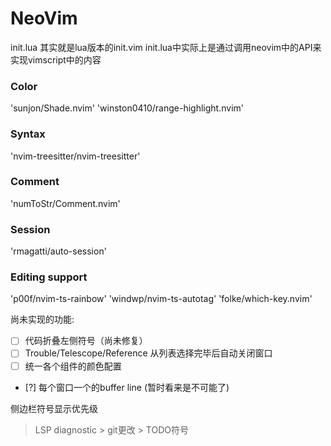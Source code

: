 # NeoVim
 init.lua 其实就是lua版本的init.vim
init.lua中实际上是通过调用neovim中的API来实现vimscript中的内容

### Color
'sunjon/Shade.nvim'
'winston0410/range-highlight.nvim'
### Syntax
'nvim-treesitter/nvim-treesitter'
### Comment
'numToStr/Comment.nvim'
### Session
'rmagatti/auto-session'
### Editing support
'p00f/nvim-ts-rainbow'
'windwp/nvim-ts-autotag'
'folke/which-key.nvim'

尚未实现的功能:
* [ ] 代码折叠左侧符号（尚未修复）
* [ ] Trouble/Telescope/Reference 从列表选择完毕后自动关闭窗口
* [ ] 统一各个组件的颜色配置
* [?] 每个窗口一个的buffer line (暂时看来是不可能了)

侧边栏符号显示优先级
> LSP diagnostic > git更改 > TODO符号
